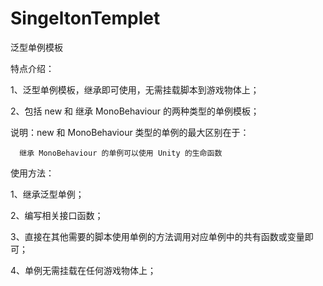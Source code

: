 # SingeltonTemplet
泛型单例模板

特点介绍：

1、泛型单例模板，继承即可使用，无需挂载脚本到游戏物体上；

2、包括 new 和 继承 MonoBehaviour 的两种类型的单例模板；

说明：new 和 MonoBehaviour 类型的单例的最大区别在于：
  
      继承 MonoBehaviour 的单例可以使用 Unity 的生命函数
      
使用方法：

1、继承泛型单例；

2、编写相关接口函数；

3、直接在其他需要的脚本使用单例的方法调用对应单例中的共有函数或变量即可；

4、单例无需挂载在任何游戏物体上；
